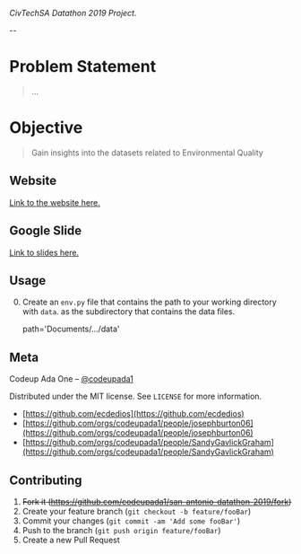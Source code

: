 _CivTechSA Datathon 2019 Project._

--

# Problem Statement
> ...


# Objective
> Gain insights into the datasets related to Environmental Quality




## Website

[Link to the website here.](http://datathon.datasciencenerd.us)


## Google Slide

[Link to slides here.](https://docs.google.com/presentation/d/1TNmEcrac3mnEH_U9wjEDUnLDZrthcUUPnNfm1gS_SWY/edit?usp=sharing)


## Usage

0. Create an `env.py` file that contains the path to your working
   directory with `data`. as the subdirectory that contains the
   data files.

   path='Documents/.../data'


## Meta

Codeup Ada One – [@codeupada1](https://github.com/codeupada1)

Distributed under the MIT license. See ``LICENSE`` for more information.

- [https://github.com/ecdedios](https://github.com/ecdedios)
- [https://github.com/orgs/codeupada1/people/josephburton06](https://github.com/orgs/codeupada1/people/josephburton06)
- [https://github.com/orgs/codeupada1/people/SandyGavlickGraham](https://github.com/orgs/codeupada1/people/SandyGavlickGraham)

## Contributing

1. ~~Fork it (<https://github.com/codeupada1/san-antonio-datathon-2019/fork>)~~
2. Create your feature branch (`git checkout -b feature/fooBar`)
3. Commit your changes (`git commit -am 'Add some fooBar'`)
4. Push to the branch (`git push origin feature/fooBar`)
5. Create a new Pull Request